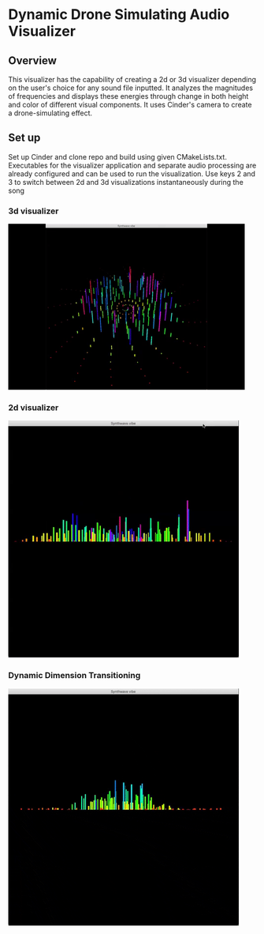 # Dynamic Drone Simulating Audio Visualizer

## Overview
This visualizer has the capability of creating a 2d or 3d visualizer depending on the user's choice for any sound file inputted. 
It analyzes the magnitudes of frequencies and displays these energies through change in both height and color of different visual components. It uses Cinder's camera to create a drone-simulating effect.

## Set up
Set up Cinder and clone repo and build using given CMakeLists.txt. Executables for the visualizer application and separate audio processing are already configured and can be used to run the visualization. Use keys 2 and 3 to switch between 2d and 3d visualizations instantaneously during the song

### 3d visualizer
![](audio_vis_3d.gif)

### 2d visualizer
![](audio_vis_2d.gif)

### Dynamic Dimension Transitioning
![](audio_vis_dynamic.gif)




